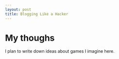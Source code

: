 ```yaml
---
layout: post
title: Blogging Like a Hacker
---
```


My thoughs
==========

I plan to write down ideas about games I imagine here.
